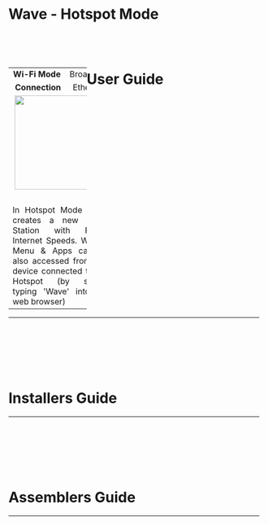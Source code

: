 # Wave - Hotspot Mode

<h2 id="mcetoc_1cb5rbkj50" style="text-align: left;">&nbsp;</h2>
<table style="width: 154px; float: left;">
<tbody>
<tr>
<td style="width: 10px; text-align: center;"><strong>Wi-Fi</strong>&nbsp;<strong>Mode</strong></td>
<td style="width: 10px; text-align: center;">Broadcast</td>
</tr>
<tr>
<td style="width: 10px; text-align: center;">&nbsp;<strong>Connection</strong></td>
<td style="width: 10px; text-align: center;">Ethernet</td>
</tr>
<tr style="text-align: center;">
<td style="width: 20px;" colspan="2">&nbsp;<img src="https://thumb.ibb.co/ginj97/mode_1.png" width="185" />&nbsp;</td>
</tr>
<tr style="text-align: center;">
<td style="width: 20px; text-align: justify;" colspan="2">In Hotspot Mode Wave creates a new Wi-Fi Station with Faster Internet Speeds. Wave's Menu &amp; Apps can be also accessed from any device connected to the Hotspot (by simply typing 'Wave' into the web browser)&nbsp;</td>
</tr>
</tbody>
</table>

# User Guide

<table style="height: 103px; width: 494px;">
<tbody>
<tr>
<td style="width: 35px;">&nbsp;</td>
<td style="width: 445px;">&nbsp;</td>
</tr>
<tr>
<td style="width: 35px;">&nbsp;</td>
<td style="width: 445px;">&nbsp;</td>
</tr>
<tr>
<td style="width: 35px;">&nbsp;</td>
<td style="width: 445px;">&nbsp;</td>
</tr>
<tr>
<td style="width: 35px;">&nbsp;</td>
<td style="width: 445px;">&nbsp;</td>
</tr>
<tr>
<td style="width: 35px;">&nbsp;</td>
<td style="width: 445px;">&nbsp;</td>
</tr>
</tbody>
</table>

# Installers Guide 
<table style="height: 103px; width: 494px;">
<tbody>
<tr>
<td style="width: 35px;">&nbsp;</td>
<td style="width: 445px;">&nbsp;</td>
</tr>
<tr>
<td style="width: 35px;">&nbsp;</td>
<td style="width: 445px;">&nbsp;</td>
</tr>
<tr>
<td style="width: 35px;">&nbsp;</td>
<td style="width: 445px;">&nbsp;</td>
</tr>
<tr>
<td style="width: 35px;">&nbsp;</td>
<td style="width: 445px;">&nbsp;</td>
</tr>
<tr>
<td style="width: 35px;">&nbsp;</td>
<td style="width: 445px;">&nbsp;</td>
</tr>
</tbody>
</table>

# Assemblers Guide

<table style="height: 103px; width: 494px;">
<tbody>
<tr>
<td style="width: 35px;">&nbsp;</td>
<td style="width: 445px;">&nbsp;</td>
</tr>
<tr>
<td style="width: 35px;">&nbsp;</td>
<td style="width: 445px;">&nbsp;</td>
</tr>
<tr>
<td style="width: 35px;">&nbsp;</td>
<td style="width: 445px;">&nbsp;</td>
</tr>
<tr>
<td style="width: 35px;">&nbsp;</td>
<td style="width: 445px;">&nbsp;</td>
</tr>
<tr>
<td style="width: 35px;">&nbsp;</td>
<td style="width: 445px;">&nbsp;</td>
</tr>
</tbody>
</table>

